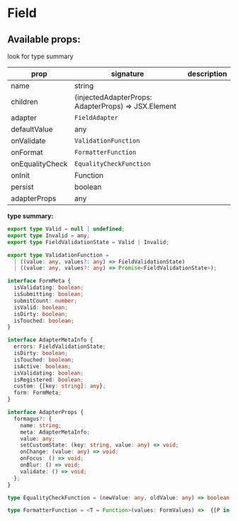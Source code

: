 # Field

## Available props:
<p class="category">look for type summary</p>

| prop            | signature | description |
| --------------- | --- | --- |
| name            | string |
| children        | (injectedAdapterProps: AdapterProps) => JSX.Element |
| adapter         | `FieldAdapter` |
| defaultValue    | any |
| onValidate      | `ValidationFunction` |
| onFormat        | `FormatterFunction` |
| onEqualityCheck | `EqualityCheckFunction` |
| onInit          | Function |
| persist         | boolean |
| adapterProps    | any |

**type summary:**

```typescript
export type Valid = null | undefined;
export type Invalid = any;
export type FieldValidationState = Valid | Invalid;

export type ValidationFunction =
  | ((value: any, values?: any) => FieldValidationState)
  | ((value: any, values?: any) => Promise<FieldValidationState>);

interface FormMeta {
  isValidating: boolean;
  isSubmitting: boolean;
  submitCount: number;
  isValid: boolean;
  isDirty: boolean;
  isTouched: boolean;
}

interface AdapterMetaInfo {
  errors: FieldValidationState;
  isDirty: boolean;
  isTouched: boolean;
  isActive: boolean;
  isValidating: boolean;
  isRegistered: boolean;
  custom: {[key: string]: any};
  form: FormMeta;
}

interface AdapterProps {
  formagus?: {
    name: string;
    meta: AdapterMetaInfo;
    value: any;
    setCustomState: (key: string, value: any) => void;
    onChange: (value: any) => void;
    onFocus: () => void;
    onBlur: () => void;
    validate: () => void;
  };
}

type EqualityCheckFunction = (newValue: any, oldValue: any) => boolean

type FormatterFunction = <T = Function>(values: FormValues) =>  {[P in keyof FormValues]: T[FormValues[P]]} |
```
